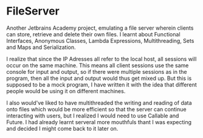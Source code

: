 # FileServer
Another Jetbrains Academy project, emulating a file server wherein clients can store, retrieve and delete their own files.
I learnt about Functional Interfaces, Anonymous Classes, Lambda Expressions, Multithreading, Sets and Maps and Serialization. 

I realize that since the IP Adresses all refer to the local host, all sessions will occur on the same machine. This means all 
client sessions use the same console for input and output, so if there were multiple sessions as in the program, then all the 
input and output would thus get mixed up. But this is supposed to be a mock program, I have written it with the idea that 
different people would be using it on different machines.

I also would've liked to have multithreaded the writing and reading of data onto files which would be more efficient so that the server can continue interacting with
users, but I realized I would need to use Callable and Future. I had already learnt serveral more mouthfuls thant I was expecting and decided I might come back to it
later on.
